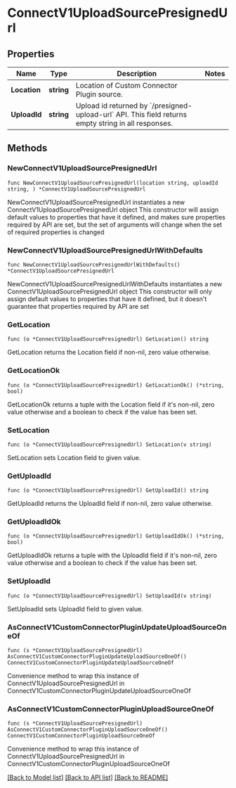 # ConnectV1UploadSourcePresignedUrl

## Properties

Name | Type | Description | Notes
------------ | ------------- | ------------- | -------------
**Location** | **string** | Location of Custom Connector Plugin source.  | 
**UploadId** | **string** | Upload id returned by &#x60;/presigned-upload-url&#x60; API. This field returns empty string in all responses. | 

## Methods

### NewConnectV1UploadSourcePresignedUrl

`func NewConnectV1UploadSourcePresignedUrl(location string, uploadId string, ) *ConnectV1UploadSourcePresignedUrl`

NewConnectV1UploadSourcePresignedUrl instantiates a new ConnectV1UploadSourcePresignedUrl object
This constructor will assign default values to properties that have it defined,
and makes sure properties required by API are set, but the set of arguments
will change when the set of required properties is changed

### NewConnectV1UploadSourcePresignedUrlWithDefaults

`func NewConnectV1UploadSourcePresignedUrlWithDefaults() *ConnectV1UploadSourcePresignedUrl`

NewConnectV1UploadSourcePresignedUrlWithDefaults instantiates a new ConnectV1UploadSourcePresignedUrl object
This constructor will only assign default values to properties that have it defined,
but it doesn't guarantee that properties required by API are set

### GetLocation

`func (o *ConnectV1UploadSourcePresignedUrl) GetLocation() string`

GetLocation returns the Location field if non-nil, zero value otherwise.

### GetLocationOk

`func (o *ConnectV1UploadSourcePresignedUrl) GetLocationOk() (*string, bool)`

GetLocationOk returns a tuple with the Location field if it's non-nil, zero value otherwise
and a boolean to check if the value has been set.

### SetLocation

`func (o *ConnectV1UploadSourcePresignedUrl) SetLocation(v string)`

SetLocation sets Location field to given value.


### GetUploadId

`func (o *ConnectV1UploadSourcePresignedUrl) GetUploadId() string`

GetUploadId returns the UploadId field if non-nil, zero value otherwise.

### GetUploadIdOk

`func (o *ConnectV1UploadSourcePresignedUrl) GetUploadIdOk() (*string, bool)`

GetUploadIdOk returns a tuple with the UploadId field if it's non-nil, zero value otherwise
and a boolean to check if the value has been set.

### SetUploadId

`func (o *ConnectV1UploadSourcePresignedUrl) SetUploadId(v string)`

SetUploadId sets UploadId field to given value.



### AsConnectV1CustomConnectorPluginUpdateUploadSourceOneOf

`func (s *ConnectV1UploadSourcePresignedUrl) AsConnectV1CustomConnectorPluginUpdateUploadSourceOneOf() ConnectV1CustomConnectorPluginUpdateUploadSourceOneOf`

Convenience method to wrap this instance of ConnectV1UploadSourcePresignedUrl in ConnectV1CustomConnectorPluginUpdateUploadSourceOneOf

### AsConnectV1CustomConnectorPluginUploadSourceOneOf

`func (s *ConnectV1UploadSourcePresignedUrl) AsConnectV1CustomConnectorPluginUploadSourceOneOf() ConnectV1CustomConnectorPluginUploadSourceOneOf`

Convenience method to wrap this instance of ConnectV1UploadSourcePresignedUrl in ConnectV1CustomConnectorPluginUploadSourceOneOf

[[Back to Model list]](../README.md#documentation-for-models) [[Back to API list]](../README.md#documentation-for-api-endpoints) [[Back to README]](../README.md)


